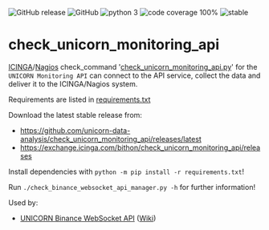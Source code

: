 ![GitHub release](https://img.shields.io/github/release/unicorn-data-analysis/check_unicorn_monitoring_api.svg) 
![GitHub](https://img.shields.io/github/license/unicorn-data-analysis/check_unicorn_monitoring_api.svg?color=blue) 
![python 3](https://img.shields.io/badge/python-3-blue.svg)
![code coverage 100%](https://img.shields.io/badge/coverage-100%25-brightgreen.svg)
![stable](https://img.shields.io/badge/status-stable-brightgreen.svg)

# check_unicorn_monitoring_api

[ICINGA](https://icinga.com)/[Nagios](https://www.nagios.com) check_command 
'[check_unicorn_monitoring_api.py](https://github.com/unicorn-data-analysis/check_unicorn_monitoring_api)' for the 
`UNICORN Monitoring API` can connect to the API service, collect the data and deliver it to the ICINGA/Nagios system.

Requirements are listed in 
[requirements.txt](https://github.com/unicorn-data-analysis/check_unicorn_monitoring_api/blob/master/requirements.txt)

Download the latest stable release from:
- https://github.com/unicorn-data-analysis/check_unicorn_monitoring_api/releases/latest
- https://exchange.icinga.com/bithon/check_unicorn_monitoring_api/releases

Install dependencies with `python -m pip install -r requirements.txt`!

Run `./check_binance_websocket_api_manager.py -h` for further information!

Used by:
- [UNICORN Binance WebSocket API](https://github.com/unicorn-data-analysis/unicorn-binance-websocket-api) ([Wiki](https://github.com/unicorn-data-analysis/unicorn-binance-websocket-api/wiki/UNICORN-Monitoring-API-Service))
